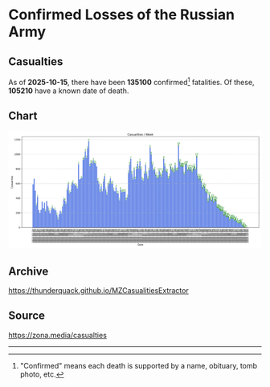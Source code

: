 
# Confirmed Losses of the Russian Army

## Casualties

As of **2025-10-15**, there have been **135100** confirmed[^1] fatalities.
Of these, **105210** have a known date of death.

## Chart

![7-Day Intervals Bar Chart](./docs/7days.svg)

## Archive

https://thunderquack.github.io/MZCasualitiesExtractor

## Source

https://zona.media/casualties

---

[^1]: "Confirmed" means each death is supported by a name, obituary, tomb photo, etc.
